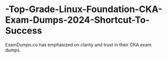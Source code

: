 # -Top-Grade-Linux-Foundation-CKA-Exam-Dumps-2024-Shortcut-To-Success
ExamDumps.co has emphasized on clarity and trust in their CKA exam dumps.
